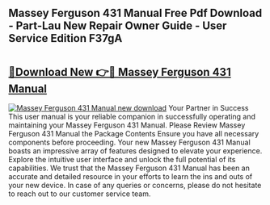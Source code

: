 ## Massey Ferguson 431 Manual Free Pdf Download - Part-Lau New Repair Owner Guide - User Service Edition F37gA

# <h2><a href="http://bc86614.oget.top/?id=Massey+Ferguson+431+Manual">🔗Download New 👉🔴 Massey Ferguson 431 Manual</a></h2>

[![Massey Ferguson 431 Manual new download](https://i.imgur.com/5g1atiW.png)](http://bc86614.oget.top/?id=Massey+Ferguson+431+Manual)
Your Partner in Success This user manual is your reliable companion in successfully operating and maintaining your Massey Ferguson 431 Manual. Please Review Massey Ferguson 431 Manual the Package Contents Ensure you have all necessary components before proceeding. Your new Massey Ferguson 431 Manual boasts an impressive array of features designed to elevate your experience. Explore the intuitive user interface and unlock the full potential of its capabilities. We trust that the Massey Ferguson 431 Manual has been an accurate and detailed resource in your efforts to learn the ins and outs of your new device. In case of any queries or concerns, please do not hesitate to reach out to our customer service team.
